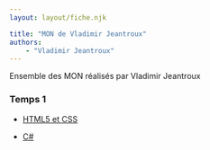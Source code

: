 ```yaml
---
layout: layout/fiche.njk

title: "MON de Vladimir Jeantroux"
authors:
    - "Vladimir Jeantroux"
---
```


<!-- début résumé -->

Ensemble des MON réalisés par Vladimir Jeantroux

<!-- fin résumé -->


### Temps 1

- [HTML5 et CSS](./temps-1-1) 

- [C#](./temps-1-2) 